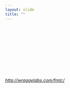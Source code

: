 ```yaml
---
layout: slide
title: ""
---
```


<section>
<iframe class="stretch" frameborder="0" scrolling="yes" data-src="http://wraggelabs.com/fmtc/"></iframe>

<h6><a class="external" href="http://wraggelabs.com/fmtc/">http://wraggelabs.com/fmtc/</a></h6>
</section>


